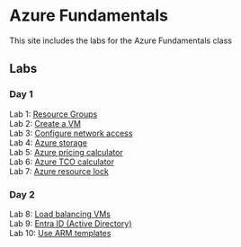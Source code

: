 # Azure Fundamentals

This site includes the labs for the Azure Fundamentals class

## Labs
### Day 1
Lab 1: [Resource Groups](https://docs.microsoft.com/learn/modules/describe-core-architectural-components-of-azure/7-exercise-create-azure-resource/)    
Lab 2: [Create a VM](https://docs.microsoft.com/learn/modules/describe-azure-compute-networking-services/3-exercise-create-azure-virtual-machine)   
Lab 3: [Configure network access](https://docs.microsoft.com/learn/modules/describe-azure-compute-networking-services/9-exercise-configure-network-access/)   
Lab 4: [Azure storage](https://docs.microsoft.com/learn/modules/describe-azure-storage-services/5-exercise-create-storage-blob)   
Lab 5: [Azure pricing calculator](https://learn.microsoft.com/training/modules/describe-cost-management-azure/4-exercise-estimate-workload-costs-use-pricing-calculator)   
Lab 6: [Azure TCO calculator](https://learn.microsoft.com/training/modules/describe-cost-management-azure/5-exercise-compare-workload-costs-use-total-cost-ownership-calculator)   
Lab 7: [Azure resource lock](https://learn.microsoft.com/training/modules/describe-features-tools-azure-for-governance-compliance/5-exercise-configure-resource-lock)   

### Day 2   
Lab 8: [Load balancing VMs](labs/load-balancer/)   
Lab 9: [Entra ID (Active Directory)](labs/entra-id-users/)   
Lab 10: [Use ARM templates](https://jruels.github.io/adv-azure-classpage/labs/01-arm-templates/)   
